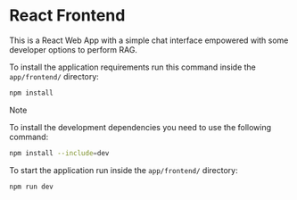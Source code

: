 # React Frontend

This is a React Web App with a simple chat interface empowered with some developer options to perform RAG.

To install the application requirements run this command inside the `app/frontend/` directory:

```bash
npm install
```

> [!NOTE]
> To install the development dependencies you need to use the following command:
>
> ```bash
> npm install --include=dev
> ```
>

To start the application run inside the `app/frontend/` directory:

```bash
npm run dev
```
